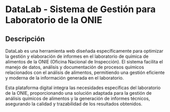 # DataLab - Sistema de Gestión para Laboratorio de la ONIE

## Descripción
DataLab es una herramienta web diseñada específicamente para optimizar la gestión y elaboración de informes en el laboratorio de química de alimentos de la ONIE (Oficina Nacional de Inspección). El sistema facilita el manejo de datos, análisis y documentación de procesos químicos relacionados con el análisis de alimentos, permitiendo una gestión eficiente y moderna de la información generada en el laboratorio.


Esta plataforma digital integra las necesidades específicas del laboratorio de la ONIE, proporcionando una solución adaptada para la gestión de análisis químicos de alimentos y la generación de informes técnicos, asegurando la calidad y trazabilidad de los resultados obtenidos.

